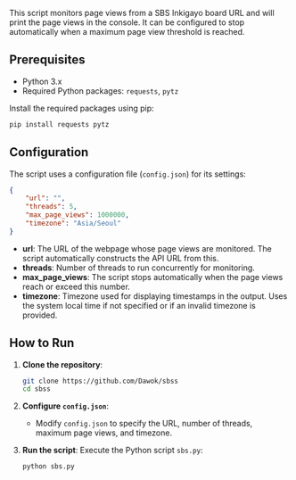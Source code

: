 

This script monitors page views from a SBS Inkigayo board URL and will print the page views in the console. It can be configured to stop automatically when a maximum page view threshold is reached.

## Prerequisites

- Python 3.x
- Required Python packages: `requests`, `pytz`

Install the required packages using pip:
```bash
pip install requests pytz
```

## Configuration

The script uses a configuration file (`config.json`) for its settings:

```json
{
    "url": "",
    "threads": 5,
    "max_page_views": 1000000,
    "timezone": "Asia/Seoul"
}
```

- **url**: The URL of the webpage whose page views are monitored. The script automatically constructs the API URL from this.
- **threads**: Number of threads to run concurrently for monitoring.
- **max_page_views**: The script stops automatically when the page views reach or exceed this number.
- **timezone**: Timezone used for displaying timestamps in the output. Uses the system local time if not specified or if an invalid timezone is provided.

## How to Run

1. **Clone the repository**:
   ```bash
   git clone https://github.com/Dawok/sbss
   cd sbss
   ```

2. **Configure `config.json`**:
   - Modify `config.json` to specify the URL, number of threads, maximum page views, and timezone.

3. **Run the script**:
   Execute the Python script `sbs.py`:
   ```bash
   python sbs.py
   ```

